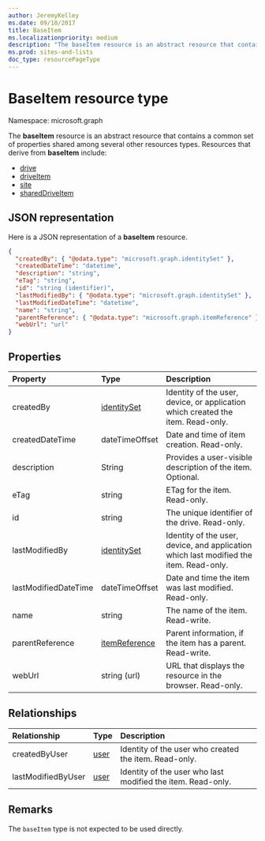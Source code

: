 ```yaml
---
author: JeremyKelley
ms.date: 09/10/2017
title: BaseItem
ms.localizationpriority: medium
description: "The baseItem resource is an abstract resource that contains a common set of properties shared among several other resources types."
ms.prod: sites-and-lists
doc_type: resourcePageType
---
```

# BaseItem resource type

Namespace: microsoft.graph

The **baseItem** resource is an abstract resource that contains a common set of properties shared among several other resources types.
Resources that derive from **baseItem** include:

* [drive](drive.md)
* [driveItem](driveitem.md)
* [site](site.md)
* [sharedDriveItem](shareddriveitem.md)

## JSON representation

Here is a JSON representation of a **baseItem** resource.

<!-- {
  "blockType": "resource",
  "optionalProperties": [ "createdBy", "lastModifiedBy", "description", "parentReference", "webUrl" ],
  "keyProperty": "id",
  "abstract": true,
  "baseType": "microsoft.graph.entity",
  "@odata.type": "microsoft.graph.baseItem"
}-->

```json
{
  "createdBy": { "@odata.type": "microsoft.graph.identitySet" },
  "createdDateTime": "datetime",
  "description": "string",
  "eTag": "string",
  "id": "string (identifier)",
  "lastModifiedBy": { "@odata.type": "microsoft.graph.identitySet" },
  "lastModifiedDateTime": "datetime",
  "name": "string",
  "parentReference": { "@odata.type": "microsoft.graph.itemReference" },
  "webUrl": "url"
}
```

## Properties

| Property             | Type              | Description                                                                            |
| :------------------- | :---------------- | :------------------------------------------------------------------------------------- |
| createdBy            | [identitySet][]   | Identity of the user, device, or application which created the item. Read-only.        |
| createdDateTime      | dateTimeOffset    | Date and time of item creation. Read-only.                                             |
| description          | String            | Provides a user-visible description of the item. Optional.                             |
| eTag                 | string            | ETag for the item. Read-only.                                                          |
| id                   | string            | The unique identifier of the drive. Read-only.                                         |
| lastModifiedBy       | [identitySet][]   | Identity of the user, device, and application which last modified the item. Read-only. |
| lastModifiedDateTime | dateTimeOffset    | Date and time the item was last modified. Read-only.                                   |
| name                 | string            | The name of the item. Read-write.                                                      |
| parentReference      | [itemReference][] | Parent information, if the item has a parent. Read-write.                              |
| webUrl               | string (url)      | URL that displays the resource in the browser. Read-only.                              |

## Relationships

| Relationship       | Type     | Description
|:-------------------|:---------|:---------------------------------------------
| createdByUser      | [user][] | Identity of the user who created the item. Read-only.
| lastModifiedByUser | [user][] | Identity of the user who last modified the item. Read-only.

[identitySet]: identityset.md
[itemReference]: itemreference.md
[user]: user.md

## Remarks

The `baseItem` type is not expected to be used directly.

<!-- uuid: 8fcb5dbc-d5aa-4681-8e31-b001d5168d79
2015-10-25 14:57:30 UTC -->
<!-- {
  "type": "#page.annotation",
  "description": "",
  "keywords": "",
  "section": "documentation",
  "tocPath": "Resources/BaseItem"
} -->

